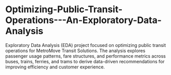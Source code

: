 # Optimizing-Public-Transit-Operations---An-Exploratory-Data-Analysis
Exploratory Data Analysis (EDA) project focused on optimizing public transit operations for MetroMove Transit Solutions. The analysis explores passenger usage patterns, fare structures, and performance metrics across buses, trains, ferries, and trams to derive data-driven recommendations for improving efficiency and customer experience.
